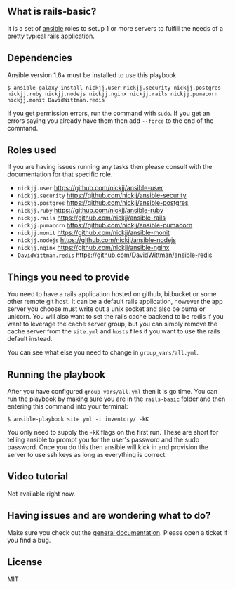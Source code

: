 ## What is rails-basic?

It is a set of [ansible](http://www.ansible.com/home) roles to setup 1 or more servers to fulfill the needs of a pretty typical rails application.

## Dependencies

Ansible version 1.6+ must be installed to use this playbook.

`$ ansible-galaxy install nickjj.user nickjj.security nickjj.postgres nickjj.ruby nickjj.nodejs nickjj.nginx nickjj.rails nickjj.pumacorn nickjj.monit DavidWittman.redis`

If you get permission errors, run the command with `sudo`. If you get an errors saying you already have them then add `--force` to the end of the command.

## Roles used

If you are having issues running any tasks then please consult with the documentation for that specific role.

- `nickjj.user` https://github.com/nickjj/ansible-user
- `nickjj.security` https://github.com/nickjj/ansible-security
- `nickjj.postgres` https://github.com/nickjj/ansible-postgres
- `nickjj.ruby` https://github.com/nickjj/ansible-ruby
- `nickjj.rails` https://github.com/nickjj/ansible-rails
- `nickjj.pumacorn` https://github.com/nickjj/ansible-pumacorn
- `nickjj.monit` https://github.com/nickjj/ansible-monit
- `nickjj.nodejs` https://github.com/nickjj/ansible-nodejs
- `nickjj.nginx` https://github.com/nickjj/ansible-nginx
- `DavidWittman.redis` https://github.com/DavidWittman/ansible-redis

## Things you need to provide

You need to have a rails application hosted on github, bitbucket or some other remote git host. It can be a default rails application, however the app server you choose must write out a unix socket and also be puma or unicorn. You will also want to set the rails cache backend to be redis if you want to leverage the cache server group, but you can simply remove the cache server from the `site.yml` and `hosts` files if you want to use the rails default instead.

You can see what else you need to change in `group_vars/all.yml`.

## Running the playbook

After you have configured `group_vars/all.yml` then it is go time. You can run the playbook by making sure you are in the `rails-basic` folder and then entering this command into your terminal:

`$ ansible-playbook site.yml -i inventory/ -kK`

You only need to supply the `-kK` flags on the first run. These are short for telling ansible to prompt you for the user's password and the sudo password. Once you do this then ansible will kick in and provision the server to use ssh keys as long as everything is correct.

## Video tutorial

Not available right now.

## Having issues and are wondering what to do?

Make sure you check out the [general documentation](https://github.com/nickjj/ansible-playbooks#general-information-and-terminology). Please open a ticket if you find a bug.

## License

MIT